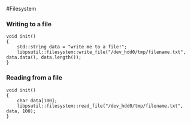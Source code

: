 #Filesystem

### Writing to a file
```
void init()
{
    std::string data = "write me to a file!";
    libpsutil::filesystem::write_file("/dev_hdd0/tmp/filename.txt", data.data(), data.length());
}
```

### Reading from a file
```
void init()
{
    char data[100];
    libpsutil::filesystem::read_file("/dev_hdd0/tmp/filename.txt", data, 100);
}
```
